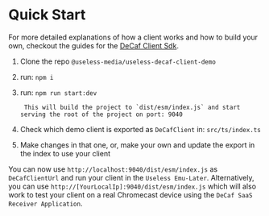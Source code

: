 # Quick Start

For more detailed explanations of how a client works and how to build your own, checkout the guides for the
[DeCaf Client Sdk](https://useless-media.github.io/useless-docs/useless-decaf/#/guides/index).

1. Clone the repo `@useless-media/useless-decaf-client-demo`
2. run: `npm i`
3. run: `npm run start:dev`

        This will build the project to `dist/esm/index.js` and start serving the root of the project on port: 9040

4. Check which demo client is exported as `DeCafClient` in: `src/ts/index.ts`
5. Make changes in that one, or, make your own and update the export in the index to use your client

You can now use `http://localhost:9040/dist/esm/index.js` as `DeCafClientUrl` and run your client in the
`Useless Emu-Later`. Alternatively, you can use `http://[YourLocalIp]:9040/dist/esm/index.js` which
will also work to test your client on a real Chromecast device using the `DeCaf SaaS Receiver Application`. 